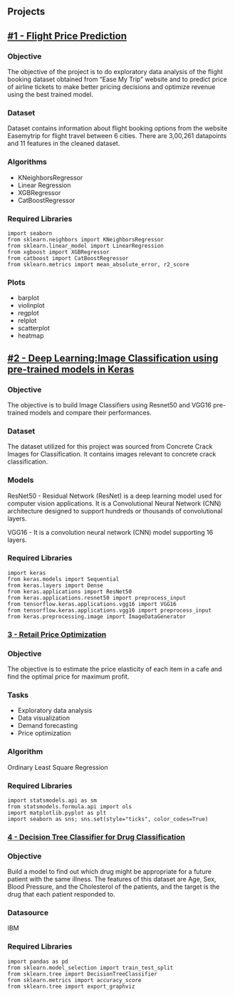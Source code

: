 ## Projects
## [#1 - Flight Price Prediction](https://github.com/aiswaryanair/Linear-Regression---Flight-Price-Prediction)
### Objective
The objective of the project is to do exploratory data analysis of the flight booking dataset obtained from “Ease My Trip” website and to predict price of airline tickets to make better pricing decisions and optimize revenue using the best trained model.
### Dataset
Dataset contains information about flight booking options from the website Easemytrip for flight travel between 6 cities. There are 3,00,261 datapoints and 11 features in the cleaned dataset.
### Algorithms
- KNeighborsRegressor
- Linear Regression
- XGBRegressor
- CatBoostRegressor

### Required Libraries
```
import seaborn
from sklearn.neighbors import KNeighborsRegressor
from sklearn.linear_model import LinearRegression
from xgboost import XGBRegressor
from catboost import CatBoostRegressor
from sklearn.metrics import mean_absolute_error, r2_score
```
### Plots
- barplot
- violinplot
- regplot
- relplot
- scatterplot
- heatmap

## [#2 - Deep Learning:Image Classification using pre-trained models in Keras](https://github.com/aiswaryanair/Image-Classifier---ResNet50-and-VGG16---Evaluation-and-Testing-Performance)
### Objective
The objective is to build Image Classifiers using Resnet50 and VGG16 pre-trained models and compare their performances.
### Dataset
The dataset utilized for this project was sourced from Concrete Crack Images for Classification. It contains images relevant to concrete crack classification.
### Models
ResNet50 - Residual Network (ResNet) is a deep learning model used for computer vision applications. It is a Convolutional Neural Network (CNN) architecture designed to support hundreds or thousands of convolutional layers.

VGG16 - It is a convolution neural network (CNN) model supporting 16 layers.
### Required Libraries
```
import keras
from keras.models import Sequential
from keras.layers import Dense
from keras.applications import ResNet50
from keras.applications.resnet50 import preprocess_input
from tensorflow.keras.applications.vgg16 import VGG16
from tensorflow.keras.applications.vgg16 import preprocess_input
from keras.preprocessing.image import ImageDataGenerator
```
### [3 - Retail Price Optimization](https://github.com/aiswaryanair/Retail-Price-Optimization)
### Objective
The objective is to estimate the price elasticity of each item in a cafe and find the optimal price for maximum profit.
### Tasks
- Exploratory data analysis
- Data visualization
- Demand forecasting
- Price optimization
  
### Algorithm
Ordinary Least Square Regression
### Required Libraries
```
import statsmodels.api as sm
from statsmodels.formula.api import ols
import matplotlib.pyplot as plt
import seaborn as sns; sns.set(style="ticks", color_codes=True)
```
### [4 - Decision Tree Classifier for Drug Classification](https://github.com/aiswaryanair/Decision-Tree---Drug-Classification)
### Objective
Build a model to find out which drug might be appropriate for a future patient with the same illness. The features of this dataset are Age, Sex, Blood Pressure, and the Cholesterol of the patients, and the target is the drug that each patient responded to.
### Datasource 
IBM

### Required Libraries
```
import pandas as pd
from sklearn.model_selection import train_test_split
from sklearn.tree import DecisionTreeClassifier
from sklearn.metrics import accuracy_score
from sklearn.tree import export_graphviz
```



